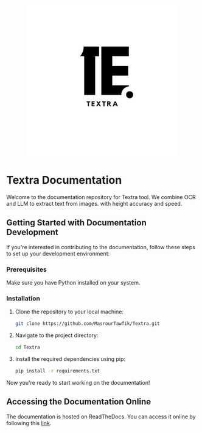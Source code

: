 <p align="center">
    <img src="./assets/Textra_Logo.png" alt="Textra Banner" width="400" height="400" />
</p>

# Textra Documentation

Welcome to the documentation repository for Textra tool. We combine OCR and LLM to extract text from images.
with height accuracy and speed.
## Getting Started with Documentation Development

If you're interested in contributing to the documentation, follow these steps to set up your development environment:

### Prerequisites

Make sure you have Python installed on your system.

### Installation

1. Clone the repository to your local machine:

   ```bash
   git clone https://github.com/MasrourTawfik/Textra.git
   ```

2. Navigate to the project directory:

   ```bash
   cd Textra
   ```

3. Install the required dependencies using pip:

   ```bash
   pip install -r requirements.txt
   ```

Now you're ready to start working on the documentation!

## Accessing the Documentation Online

The documentation is hosted on ReadTheDocs. You can access it online by following this [link](https://textra.readthedocs.io/fr/latest/).
